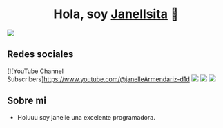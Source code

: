<div align="center">
<h1 align="center">Hola, soy <a href="https://aristi.dev">Janellsita</a> 👋</h1>
</div>
<img src="https://github.com/user-attachments/assets/9b7b735a-d236-4f01-9d4d-92081cab907d" >

## Redes sociales
[![YouTube Channel Subscribers]https://www.youtube.com/@janelleArmendariz-d1d
<a herf="https://www.instagram.com/alesita17_/?hl=es">
  <img src="https://img.shields.io/badge/Instagram-%23E4405F.svg?style=for-the-badge&logo=Instagram&logoColor=white">
  </a>
  <a herf="https://www.facebook.com/aalejandra.cruz0?locale=es_LA">
  <img src="https://img.shields.io/badge/Facebook-%231877F2.svg?style=for-the-badge&logo=Facebook&logoColor=white">
  </a>
  <a herf="https://www.facebook.com/aalejandra.cruz0?locale=es_LA">
  <img src="https://img.shields.io/badge/WhatsApp-25D366?style=for-the-badge&logo=whatsapp&logoColor=white">
  </a>

## Sobre mi

- Holuuu soy janelle una excelente programadora.
